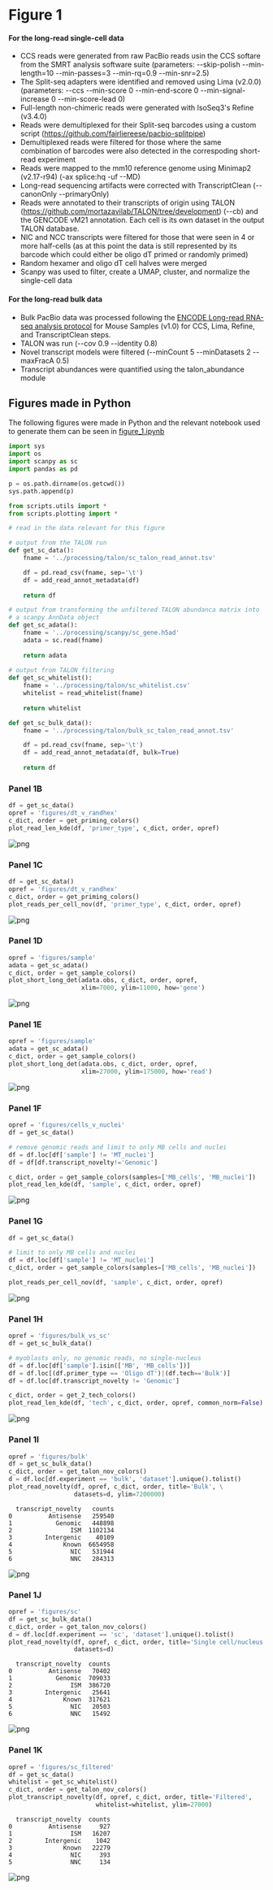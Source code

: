 # Figure 1

#### For the long-read single-cell data
* CCS reads were generated from raw PacBio reads usin the CCS softare from the SMRT analysis software suite (parameters: --skip-polish --min-length=10 --min-passes=3 --min-rq=0.9 --min-snr=2.5) 
* The Split-seq adapters were identified and removed using Lima (v2.0.0) (parameters: --ccs --min-score 0  --min-end-score 0 --min-signal-increase 0 --min-score-lead 0) 
* Full-length non-chimeric reads were generated with IsoSeq3's Refine (v3.4.0)
* Reads were demultiplexed for their Split-seq barcodes using a custom script (https://github.com/fairliereese/pacbio-splitpipe)
* Demultiplexed reads were filtered for those where the same combination of barcodes were also detected in the correspoding short-read experiment
* Reads were mapped to the mm10 reference genome using Minimap2 (v2.17-r94) (-ax splice:hq -uf --MD)
* Long-read sequencing artifacts were corrected with TranscriptClean (--canonOnly --primaryOnly)
* Reads were annotated to their transcripts of origin using TALON (https://github.com/mortazavilab/TALON/tree/development) (--cb) and the GENCODE vM21 annotation. Each cell is its own dataset in the output TALON database.
* NIC and NCC transcripts were filtered for those that were seen in 4 or more half-cells (as at this point the data is still represented by its barcode which could either be oligo dT primed or randomly primed)
* Random hexamer and oligo dT cell halves were merged 
* Scanpy was used to filter, create a UMAP, cluster, and normalize the single-cell data 

#### For the long-read bulk data
* Bulk PacBio data was processed following the [ENCODE Long-read RNA-seq analysis protocol](https://www.encodeproject.org/documents/a84b4146-9e2d-4121-8c0c-1b6957a13fbf) for Mouse Samples (v1.0) for CCS, Lima, Refine, and TranscriptClean steps. 
* TALON was run (--cov 0.9 --identity 0.8)
* Novel transcript models were filtered (--minCount 5 --minDatasets 2 --maxFracA 0.5)
* Transcript abundances were quantified using the talon_abundance module


## Figures made in Python

The following figures were made in Python and the relevant notebook used to generate them can be seen in [figure_1.ipynb](https://github.com/fairliereese/2021_c2c12/blob/master/figure_1/figure_1.ipynb)

```python
import sys
import os
import scanpy as sc
import pandas as pd

p = os.path.dirname(os.getcwd())
sys.path.append(p)

from scripts.utils import *
from scripts.plotting import *
```


```python
# read in the data relevant for this figure

# output from the TALON run
def get_sc_data():
    fname = '../processing/talon/sc_talon_read_annot.tsv'

    df = pd.read_csv(fname, sep='\t')
    df = add_read_annot_metadata(df)
    
    return df

# output from transforming the unfiltered TALON abundanca matrix into 
# a scanpy AnnData object
def get_sc_adata():
    fname = '../processing/scanpy/sc_gene.h5ad'
    adata = sc.read(fname)
    
    return adata
    
# output from TALON filtering
def get_sc_whitelist():
    fname = '../processing/talon/sc_whitelist.csv'
    whitelist = read_whitelist(fname)
    
    return whitelist

def get_sc_bulk_data():
    fname = '../processing/talon/bulk_sc_talon_read_annot.tsv'

    df = pd.read_csv(fname, sep='\t')
    df = add_read_annot_metadata(df, bulk=True)
    
    return df
```

### Panel 1B


```python
df = get_sc_data()
opref = 'figures/dt_v_randhex'
c_dict, order = get_priming_colors()
plot_read_len_kde(df, 'primer_type', c_dict, order, opref)
```


    
![png](figures/output_3_0.png)
    


### Panel 1C


```python
df = get_sc_data()
opref = 'figures/dt_v_randhex'
c_dict, order = get_priming_colors()
plot_reads_per_cell_nov(df, 'primer_type', c_dict, order, opref)
```


    
![png](figures/output_5_0.png)
    


### Panel 1D


```python
opref = 'figures/sample'
adata = get_sc_adata()
c_dict, order = get_sample_colors()
plot_short_long_det(adata.obs, c_dict, order, opref, 
                    xlim=7000, ylim=11000, how='gene')
```


    
![png](figures/output_7_0.png)
    


### Panel 1E


```python
opref = 'figures/sample'
adata = get_sc_adata()
c_dict, order = get_sample_colors()
plot_short_long_det(adata.obs, c_dict, order, opref, 
                    xlim=27000, ylim=175000, how='read')
```


    
![png](figures/output_9_0.png)
    


### Panel 1F


```python
opref = 'figures/cells_v_nuclei'
df = get_sc_data()

# remove genomic reads and limit to only MB cells and nuclei
df = df.loc[df['sample'] != 'MT_nuclei']
df = df[df.transcript_novelty!='Genomic']

c_dict, order = get_sample_colors(samples=['MB_cells', 'MB_nuclei'])
plot_read_len_kde(df, 'sample', c_dict, order, opref)
```


    
![png](figures/output_11_0.png)
    


### Panel 1G


```python
df = get_sc_data()

# limit to only MB cells and nuclei
df = df.loc[df['sample'] != 'MT_nuclei']
c_dict, order = get_sample_colors(samples=['MB_cells', 'MB_nuclei'])

plot_reads_per_cell_nov(df, 'sample', c_dict, order, opref)
```


    
![png](figures/output_13_0.png)
    


### Panel 1H


```python
opref = 'figures/bulk_vs_sc'
df = get_sc_bulk_data()

# myoblasts only, no genomic reads, no single-nucleus
df = df.loc[df['sample'].isin(['MB', 'MB_cells'])]
df = df.loc[(df.primer_type == 'Oligo dT')|(df.tech=='Bulk')]
df = df.loc[df.transcript_novelty != 'Genomic']

c_dict, order = get_2_tech_colors()
plot_read_len_kde(df, 'tech', c_dict, order, opref, common_norm=False)
```

    
![png](figures/output_15_1.png)
    


### Panel 1I


```python
opref = 'figures/bulk'
df = get_sc_bulk_data()
c_dict, order = get_talon_nov_colors()
d = df.loc[df.experiment == 'bulk', 'dataset'].unique().tolist()
plot_read_novelty(df, opref, c_dict, order, title='Bulk', \
                  datasets=d, ylim=7200000)
```

      transcript_novelty   counts
    0          Antisense   259540
    1            Genomic   448898
    2                ISM  1102134
    3         Intergenic    40109
    4              Known  6654958
    5                NIC   531944
    6                NNC   284313



    
![png](figures/output_17_1.png)
    


### Panel 1J


```python
opref = 'figures/sc'
df = get_sc_bulk_data()
c_dict, order = get_talon_nov_colors()
d = df.loc[df.experiment == 'sc', 'dataset'].unique().tolist()
plot_read_novelty(df, opref, c_dict, order, title='Single cell/nucleus', \
                  datasets=d)
```

      transcript_novelty  counts
    0          Antisense   70402
    1            Genomic  709033
    2                ISM  386720
    3         Intergenic   25641
    4              Known  317621
    5                NIC   20503
    6                NNC   15492



    
![png](figures/output_19_1.png)
    


### Panel 1K


```python
opref = 'figures/sc_filtered'
df = get_sc_data()
whitelist = get_sc_whitelist()
c_dict, order = get_talon_nov_colors()
plot_transcript_novelty(df, opref, c_dict, order, title='Filtered',
                        whitelist=whitelist, ylim=27000)
```

      transcript_novelty  counts
    0          Antisense     927
    1                ISM   16207
    2         Intergenic    1042
    3              Known   22279
    4                NIC     393
    5                NNC     134



    
![png](figures/output_21_1.png)
    
